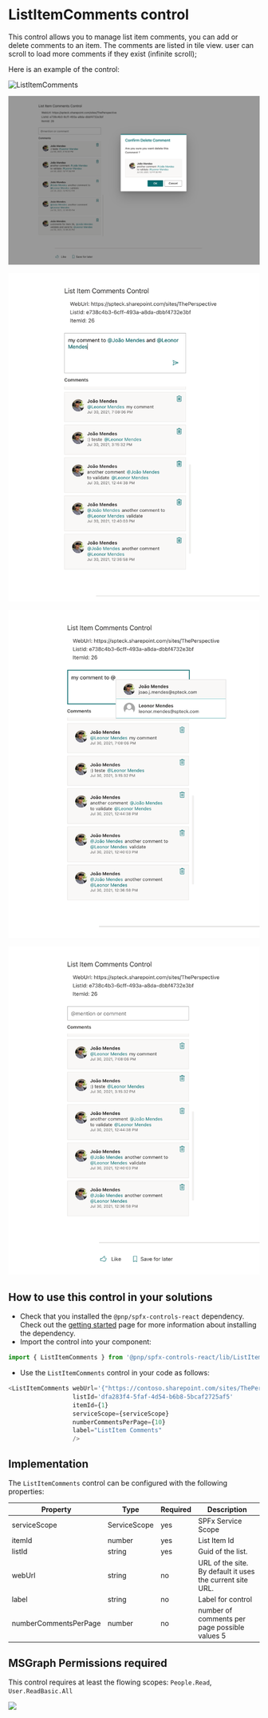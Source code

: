 # ListItemComments control

This control allows you to manage list item comments, you can add or delete comments to an item. The comments are listed in tile view.
user can scroll to load more comments if they exist (infinite scroll);


Here is an example of the control:

![ListItemComments](../assets/ListItemComments.gif)

![ListItemComments](../assets/ListItemComments01.png)

![ListItemComments](../assets/ListItemComments02.png)

![ListItemComments](../assets/ListItemComments03.png)

![ListItemComments](../assets/ListItemComments04.png)

## How to use this control in your solutions

- Check that you installed the `@pnp/spfx-controls-react` dependency. Check out the [getting started](../../#getting-started) page for more information about installing the dependency.
- Import the control into your component:

```TypeScript
import { ListItemComments } from '@pnp/spfx-controls-react/lib/ListItemComments';
```
- Use the `ListItemComments` control in your code as follows:

```TypeScript
<ListItemComments webUrl='{"https://contoso.sharepoint.com/sites/ThePerspective"}'
                  listId='dfa283f4-5faf-4d54-b6b8-5bcaf2725af5'
                  itemId={1}
                  serviceScope={serviceScope}
                  numberCommentsPerPage={10}
                  label="ListItem Comments"
                  />
```


## Implementation

The `ListItemComments` control can be configured with the following properties:


| Property | Type | Required | Description |
| ---- | ---- | ---- | ---- |
| serviceScope | ServiceScope | yes | SPFx Service Scope  |
| itemId | number | yes | List Item Id  |
| listId | string | yes | Guid of the list. |
| webUrl | string | no | URL of the site. By default it uses the current site URL. |
| label | string | no | Label for control |
| numberCommentsPerPage | number  | no | number of comments per page possible values 5 | 10 | 15 | 20  default 10 |

## MSGraph Permissions required

This control requires at least the flowing scopes: `People.Read`, `User.ReadBasic.All`
 
![](https://telemetry.sharepointpnp.com/sp-dev-fx-controls-react/wiki/controls/ListItemComments)
